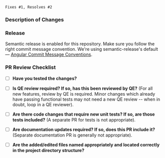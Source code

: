 `Fixes #1, Resolves #2` <!-- remove the (`) quotes to link one or more issues -->

### Description of Changes

<!-- Describe your changes below in a reasonable amount of detail -->

### Release
 Semantic release is enabled for this repository. Make sure you follow the right commit message convention. 
 We're using semantic-release's default — [Angular Commit Message Conventions](https://github.com/angular/angular.js/blob/master/DEVELOPERS.md#-git-commit-guidelines).

<!-- For the PR reviewer: -->

### PR Review Checklist

* [ ] **Have you tested the changes?**
* [ ] **Is QE review required? If so, has this been reviewed by QE?** (For all new features, review by QE is required. Minor changes which already have passing functional tests may not need a new QE review -- when in doubt, loop in a QE reviewer).
* [ ] **Are there code changes that require new unit tests? If so, are those tests included?** (A separate PR for tests is not appropriate).
* [ ] **Are documentation updates required? If so, does this PR include it?** (Separate documentation PR is generally not appropriate).
* [ ] **Are the added/edited files named appropriately and located correctly in the project directory structure?**

